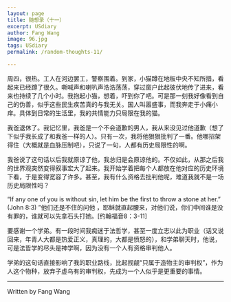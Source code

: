 ```yaml
---
layout: page
title: 随想录（十一） 
excerpt: USdiary
author: Fang Wang
image: 96.jpg
tags: USdiary
permalink: /random-thoughts-11/

---
```


周四，很热。工人在河边罢工，警察围着。到家，小猫蹲在地板中央不知所措，看起来已经蹲了很久。嘶喊声和喇叭声浩浩荡荡，穿过窗户此起彼伏地传了进来，看来也持续了几个小时。我抱起小猫，想着，吓到你了吧。可是那一刻我好像看到自己的伪善，似乎这些民生疾苦真的与我无关。国人叫嚣盛事，而我奔走于小痛小痒。具体到日常的生活里，我的共情能力只局限在我的猫。

我爸退休了。我记忆里，我爸是一个不会道歉的男人，我从来没见过他道歉（想了下似乎我长成了和我爸一样的人）。只有一次，我将他狠狠批判了一番。他哪招架得住（大概就是血脉压制吧），只说了一句，人都有历史局限性的啊。

我爸说了这句话以后我就原谅了他，我总归是会原谅他的。不仅如此，从那之后我的世界观突然变得叙事宏大了起来。我开始学着把每个人都放在他对应的历史环境下看，于是变得宽容了许多。甚至，我有什么资格去批判他呢，难道我就不是一场历史局限性吗？

“If any one of you is without sin, let him be the first to throw a stone at her.” (John 8:3) ”他们还是不住的问他 ，耶稣就直起腰来，对他们说，你们中间谁是没有罪的，谁就可以先拿石头打她。[约翰福音8：3-11]

要感谢一个学弟。有一段时间我痴迷于法哲学，甚至一度立志以此为职业（话又说回来，年青人大都是热爱正义，真理的，大都是愤怒的），和学弟聊天时，他说，可是法哲学的尽头是神学啊，因为没有一个人有资格审判他人。

学弟的这句话直接影响了我的职业路线，比起觊觎“只属于造物主的审判权”，作为人这个物种，放弃子虚乌有的审判权，先成为一个人似乎是更重要的事情。

****

Written by Fang Wang
